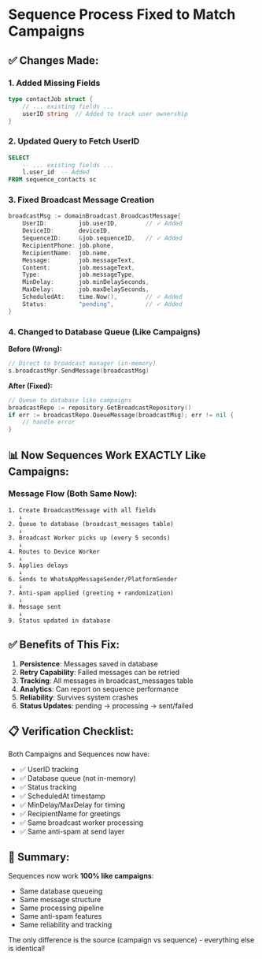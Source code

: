 # Sequence Process Fixed to Match Campaigns

## ✅ Changes Made:

### 1. **Added Missing Fields**
```go
type contactJob struct {
    // ... existing fields ...
    userID string  // Added to track user ownership
}
```

### 2. **Updated Query to Fetch UserID**
```sql
SELECT 
    -- ... existing fields ...
    l.user_id  -- Added
FROM sequence_contacts sc
```

### 3. **Fixed Broadcast Message Creation**
```go
broadcastMsg := domainBroadcast.BroadcastMessage{
    UserID:         job.userID,        // ✓ Added
    DeviceID:       deviceID,
    SequenceID:     &job.sequenceID,   // ✓ Added
    RecipientPhone: job.phone,
    RecipientName:  job.name,
    Message:        job.messageText,
    Content:        job.messageText,
    Type:           job.messageType,
    MinDelay:       job.minDelaySeconds,
    MaxDelay:       job.maxDelaySeconds,
    ScheduledAt:    time.Now(),        // ✓ Added
    Status:         "pending",         // ✓ Added
}
```

### 4. **Changed to Database Queue (Like Campaigns)**

**Before (Wrong):**
```go
// Direct to broadcast manager (in-memory)
s.broadcastMgr.SendMessage(broadcastMsg)
```

**After (Fixed):**
```go
// Queue to database like campaigns
broadcastRepo := repository.GetBroadcastRepository()
if err := broadcastRepo.QueueMessage(broadcastMsg); err != nil {
    // handle error
}
```

## 📊 Now Sequences Work EXACTLY Like Campaigns:

### Message Flow (Both Same Now):
```
1. Create BroadcastMessage with all fields
   ↓
2. Queue to database (broadcast_messages table)
   ↓
3. Broadcast Worker picks up (every 5 seconds)
   ↓
4. Routes to Device Worker
   ↓
5. Applies delays
   ↓
6. Sends to WhatsAppMessageSender/PlatformSender
   ↓
7. Anti-spam applied (greeting + randomization)
   ↓
8. Message sent
   ↓
9. Status updated in database
```

## ✅ Benefits of This Fix:

1. **Persistence**: Messages saved in database
2. **Retry Capability**: Failed messages can be retried
3. **Tracking**: All messages in broadcast_messages table
4. **Analytics**: Can report on sequence performance
5. **Reliability**: Survives system crashes
6. **Status Updates**: pending → processing → sent/failed

## 📋 Verification Checklist:

Both Campaigns and Sequences now have:
- ✅ UserID tracking
- ✅ Database queue (not in-memory)
- ✅ Status tracking
- ✅ ScheduledAt timestamp
- ✅ MinDelay/MaxDelay for timing
- ✅ RecipientName for greetings
- ✅ Same broadcast worker processing
- ✅ Same anti-spam at send layer

## 🎯 Summary:

Sequences now work **100% like campaigns**:
- Same database queueing
- Same message structure
- Same processing pipeline
- Same anti-spam features
- Same reliability and tracking

The only difference is the source (campaign vs sequence) - everything else is identical!
